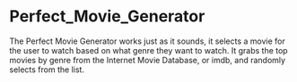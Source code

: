 # Perfect_Movie_Generator
The Perfect Movie Generator works just as it sounds, it selects a movie for the user to watch based on what genre they want to watch. It grabs the top movies by genre from the Internet Movie Database, or imdb, and randomly selects from the list. 
